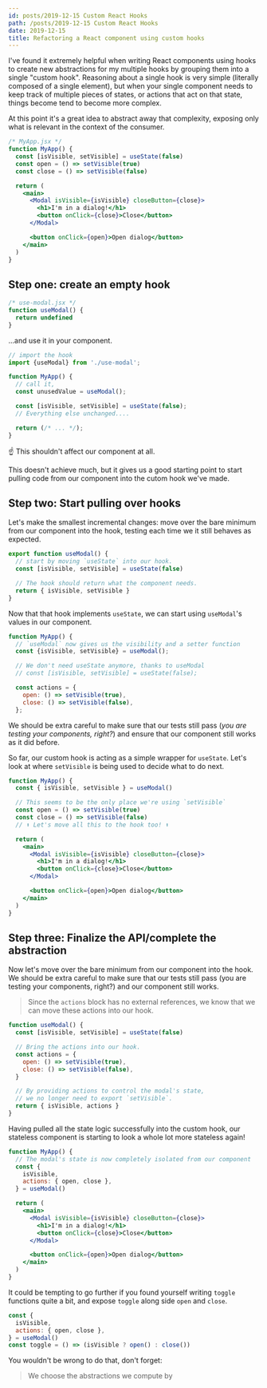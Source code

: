 ```yaml
---
id: posts/2019-12-15 Custom React Hooks
path: /posts/2019-12-15 Custom React Hooks
date: 2019-12-15
title: Refactoring a React component using custom hooks
---
```


I've found it extremely helpful when writing React components using hooks to create new abstractions for my multiple hooks by grouping them into a single "custom hook". Reasoning about a single hook is very simple (literally composed of a single element), but when your single component needs to keep track of multiple pieces of states, or actions that act on that state, things become tend to become more complex.

At this point it's a great idea to abstract away that complexity, exposing only what is relevant in the context of the consumer.

```jsx
/* MyApp.jsx */
function MyApp() {
  const [isVisible, setVisible] = useState(false)
  const open = () => setVisible(true)
  const close = () => setVisible(false)

  return (
    <main>
      <Modal isVisible={isVisible} closeButton={close}>
        <h1>I'm in a dialog!</h1>
        <button onClick={close}>Close</button>
      </Modal>

      <button onClick={open}>Open dialog</button>
    </main>
  )
}
```

## Step one: create an empty hook

```jsx
/* use-modal.jsx */
function useModal() {
  return undefined
}
```

...and use it in your component.

```jsx
// import the hook
import {useModal} from './use-modal';

function MyApp() {
  // call it,
  const unusedValue = useModal();

  const [isVisible, setVisible] = useState(false);
  // Everything else unchanged....

  return (/* ... */);
}
```

☝️ This shouldn't affect our component at all.

This doesn't achieve much, but it gives us a good starting point to start pulling code from our component into the cutom hook we've made.

## Step two: Start pulling over hooks

Let's make the smallest incremental changes: move over the bare minimum from our component into the hook, testing each time we it still behaves as expected.

```jsx
export function useModal() {
  // start by moving `useState` into our hook.
  const [isVisible, setVisible] = useState(false)

  // The hook should return what the component needs.
  return { isVisible, setVisible }
}
```

Now that that hook implements `useState`, we can start using `useModal`'s values in our component.

```jsx
function MyApp() {
  // `useModal` now gives us the visibility and a setter function
  const {isVisible, setVisible} = useModal();

  // We don't need useState anymore, thanks to useModal
  // const [isVisible, setVisible] = useState(false);

  const actions = {
    open: () => setVisible(true),
    close: () => setVisible(false),
  };
```

We should be extra careful to make sure that our tests still pass (_you are testing your components, right?_) and ensure that our component still works as it did before.

So far, our custom hook is acting as a simple wrapper for `useState`. Let's look at where `setVisible` is being used to decide what to do next.

```jsx
function MyApp() {
  const { isVisible, setVisible } = useModal()

  // This seems to be the only place we're using `setVisible`
  const open = () => setVisible(true)
  const close = () => setVisible(false)
  // ⬆ Let's move all this to the hook too! ⬆

  return (
    <main>
      <Modal isVisible={isVisible} closeButton={close}>
        <h1>I'm in a dialog!</h1>
        <button onClick={close}>Close</button>
      </Modal>

      <button onClick={open}>Open dialog</button>
    </main>
  )
}
```

## Step three: Finalize the API/complete the abstraction

Now let's move over the bare minimum from our component into the hook. We should be extra careful to make sure that our tests still pass (you are testing your components, right?) and our component still works.

> Since the `actions` block has no external references, we know that we can move these actions into our hook.

```jsx
function useModal() {
  const [isVisible, setVisible] = useState(false)

  // Bring the actions into our hook.
  const actions = {
    open: () => setVisible(true),
    close: () => setVisible(false),
  }

  // By providing actions to control the modal's state,
  // we no longer need to export `setVisible`.
  return { isVisible, actions }
}
```

Having pulled all the state logic successfully into the custom hook, our stateless component is starting to look a whole lot more stateless again!

```jsx
function MyApp() {
  // The modal's state is now completely isolated from our component
  const {
    isVisible,
    actions: { open, close },
  } = useModal()

  return (
    <main>
      <Modal isVisible={isVisible} closeButton={close}>
        <h1>I'm in a dialog!</h1>
        <button onClick={close}>Close</button>
      </Modal>

      <button onClick={open}>Open dialog</button>
    </main>
  )
}
```

It could be tempting to go further if you found yourself writing `toggle` functions quite a bit, and expose `toggle` along side `open` and `close`.

```jsx
const {
  isVisible,
  actions: { open, close },
} = useModal()
const toggle = () => (isVisible ? open() : close())
```

You wouldn't be wrong to do that, don't forget:

> We choose the abstractions we compute by
